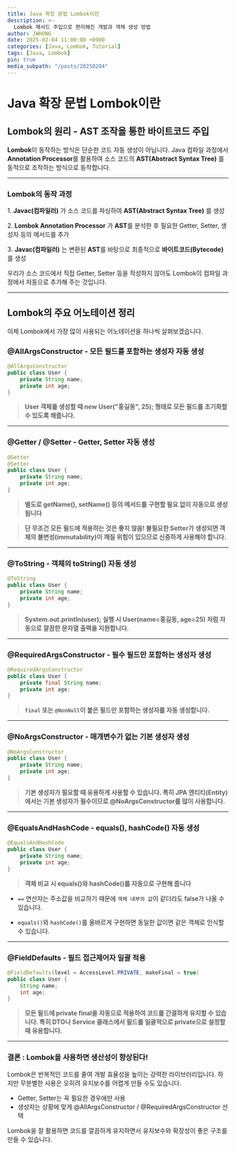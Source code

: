 ```yaml
---
title: Java 확장 문법 Lombok이란
description: >-
  Lombok 메서드 주입으로 편리해진 개발과 객체 생성 방법
author: JWHONG
date: 2025-02-04 11:00:00 +0900
categories: [Java, Lombok, Tutorial]
tags: [Java, Lombok]
pin: true
media_subpath: "/posts/20250204"
---
```


# Java 확장 문법 Lombok이란

## Lombok의 원리 - AST 조작을 통한 바이트코드 주입

**Lombok**이 동작하는 방식은 단순한 코드 자동 생성이 아닙니다.
Java 컴파일 과정에서 **Annotation Processor**를 활용하여 소스 코드의 **AST(Abstract Syntax Tree)** 를 동적으로 조작하는 방식으로 동작합니다.

---

### Lombok의 동작 과정

1️. **Javac(컴파일러)** 가 소스 코드를 파싱하여 **AST(Abstract Syntax Tree)** 를 생성

2️. **Lombok Annotation Processor** 가 **AST**를 분석한 후 필요한 Getter, Setter, 생성자 등의 메서드를 추가

3️. **Javac(컴파일러)** 는 변환된 **AST**를 바탕으로 최종적으로 **바이트코드(Bytecode)** 를 생성

우리가 소스 코드에서 직접 Getter, Setter 등을 작성하지 않아도 Lombok이 컴파일 과정에서 자동으로 추가해 주는 것입니다.

---

## Lombok의 주요 어노테이션 정리

이제 Lombok에서 가장 많이 사용되는 어노테이션을 하나씩 살펴보겠습니다.

### @AllArgsConstructor - 모든 필드를 포함하는 생성자 자동 생성

```java
@AllArgsConstructor
public class User {
    private String name;
    private int age;
}
```

> **User 객체를 생성할 때 new User("홍길동", 25); 형태로 모든 필드를 초기화할 수 있도록 해줍니다.**

---

### @Getter / @Setter - Getter, Setter 자동 생성

```java
@Getter
@Setter
public class User {
    private String name;
    private int age;
}
```

> **별도로 getName(), setName() 등의 메서드를 구현할 필요 없이 자동으로 생성됩니다**

> **단 무조건 모든 필드에 적용하는 것은 좋지 않음!
> 불필요한 Setter가 생성되면 객체의 불변성(immutability)이 깨질 위험이 있으므로 신중하게 사용해야 합니다.**

---

### @ToString - 객체의 toString() 자동 생성

```java
@ToString
public class User {
    private String name;
    private int age;
}
```

> **System.out.println(user); 실행 시
> User(name=홍길동, age=25) 처럼 자동으로 깔끔한 문자열 출력을 지원합니다.**

---

### @RequiredArgsConstructor - 필수 필드만 포함하는 생성자 생성

```java
@RequiredArgsConstructor
public class User {
    private final String name;
    private int age;
}
```

> **`final` 또는 `@NonNull`이 붙은 필드만 포함하는 생성자를 자동 생성합니다.**

---

### @NoArgsConstructor - 매개변수가 없는 기본 생성자 생성

```java
@NoArgsConstructor
public class User {
    private String name;
    private int age;
}
```

> **기본 생성자가 필요할 때 유용하게 사용할 수 있습니다.
> 특히 JPA 엔티티(Entity)에서는 기본 생성자가 필수이므로 @NoArgsConstructor를 많이 사용합니다.**

---

### @EqualsAndHashCode - equals(), hashCode() 자동 생성

```java
@EqualsAndHashCode
public class User {
    private String name;
    private int age;
}
```

> **객체 비교 시 equals()와 hashCode()를 자동으로 구현해 줍니다**

- `==` 연산자는 주소값을 비교하기 때문에 `객체 내부의 값`이 같더라도 false가 나올 수 있습니다.

- `equals()`와 `hashCode()`를 올바르게 구현하면 동일한 값이면 같은 객체로 인식할 수 있습니다.

---

### @FieldDefaults - 필드 접근제어자 일괄 적용

```java
@FieldDefaults(level = AccessLevel.PRIVATE, makeFinal = true)
public class User {
    String name;
    int age;
}
```

> **모든 필드에 private final을 자동으로 적용하여 코드를 간결하게 유지할 수 있습니다.
> 특히 DTO나 Service 클래스에서 필드를 일괄적으로 private으로 설정할 때 유용합니다.**

---

### 결론 : Lombok을 사용하면 생산성이 향상된다!

Lombok은 반복적인 코드를 줄여 개발 효율성을 높이는 강력한 라이브러리입니다.
하지만 무분별한 사용은 오히려 유지보수를 어렵게 만들 수도 있습니다.

- Getter, Setter는 꼭 필요한 경우에만 사용
- 생성자는 상황에 맞게 @AllArgsConstructor / @RequiredArgsConstructor 선택

Lombok을 잘 활용하면 코드를 깔끔하게 유지하면서 유지보수와 확장성이 좋은 구조를 만들 수 있습니다.

